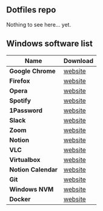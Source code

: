 ## Dotfiles repo

Nothing to see here... yet.

## Windows software list

| Name               | Download                                                             |
|--------------------|----------------------------------------------------------------------|
| **Google Chrome**  |  [website](https://www.google.com/chrome/dr/download/)               |
| **Firefox**        |  [website](https://www.mozilla.org/en-US/firefox/windows/)           |
| **Opera**          |  [website](https://www.opera.com/)                                   |
| **Spotify**        |  [website](https://www.spotify.com/us/download/windows/)             |
| **1Password**      |  [website](https://1password.com/downloads/windows/)                 |
| **Slack**          |  [website](https://slack.com/downloads/windows)                      |
| **Zoom**           |  [website](https://zoom.us/download)                                 |
| **Notion**         |  [website](https://www.notion.so/desktop)                            |
| **VLC**            |  [website](https://www.videolan.org/vlc/)                            |
| **Virtualbox**     |  [website](https://www.virtualbox.org/wiki/Downloads)                |
| **Notion Calendar**|  [website](https://www.notion.so/product/calendar/download/windows)  |
| **Git**            |  [website](https://git-scm.com/download/win)                         |
| **Windows NVM**    |  [website](https://github.com/coreybutler/nvm-windows)               |
| **Docker**         |  [website](https://docs.docker.com/desktop/install/windows-install/) |